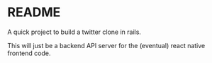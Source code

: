 # README

A quick project to build a twitter clone in rails. 

This will just be a backend API server for the (eventual) react native frontend code.
